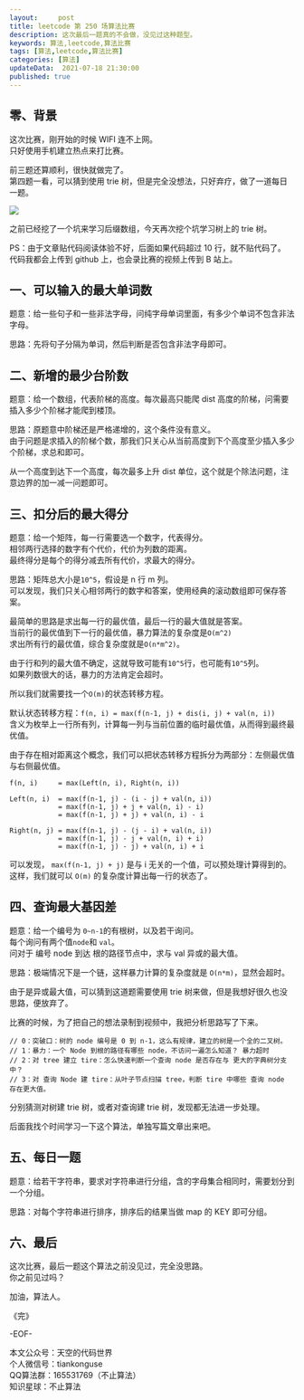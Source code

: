 ```yaml
---   
layout:     post  
title: leetcode 第 250 场算法比赛  
description: 这次最后一题真的不会做，没见过这种题型。   
keywords: 算法,leetcode,算法比赛  
tags: [算法,leetcode,算法比赛]    
categories: [算法]  
updateData:  2021-07-18 21:30:00  
published: true  
---  
```



## 零、背景  


这次比赛，刚开始的时候 WIFI 连不上网。  
只好使用手机建立热点来打比赛。  


前三题还算顺利，很快就做完了。  
第四题一看，可以猜到使用 trie 树，但是完全没想法，只好弃疗，做了一道每日一题。  



![](http://res.tiankonguse.com/images/2021/07/18/001.png)


之前已经挖了一个坑来学习后缀数组，今天再次挖个坑学习树上的 trie 树。  


PS：由于文章贴代码阅读体验不好，后面如果代码超过 10 行，就不贴代码了。  
代码我都会上传到 github 上，也会录比赛的视频上传到 B 站上。  



## 一、可以输入的最大单词数  

题意：给一些句子和一些非法字母，问纯字母单词里面，有多少个单词不包含非法字母。  



思路：先将句子分隔为单词，然后判断是否包含非法字母即可。  



## 二、新增的最少台阶数  


题意：给一个数组，代表阶梯的高度。每次最高只能爬 dist 高度的阶梯，问需要插入多少个阶梯才能爬到楼顶。  


思路：原题意中阶梯还是严格递增的，这个条件没有意义。  
由于问题是求插入的阶梯个数，那我们只关心从当前高度到下个高度至少插入多少个阶梯，求总和即可。  


从一个高度到达下一个高度，每次最多上升 dist 单位，这个就是个除法问题，注意边界的加一减一问题即可。  


## 三、扣分后的最大得分  


题意：给一个矩阵，每一行需要选一个数字，代表得分。  
相邻两行选择的数字有个代价，代价为列数的距离。  
最终得分是每个的得分减去所有代价，求最大的得分。  


思路：矩阵总大小是`10^5`，假设是 n 行 m 列。  
可以发现，我们只关心相邻两行的数字和答案，使用经典的滚动数组即可保存答案。  


最简单的思路是求出每一行的最优值，最后一行的最大值就是答案。  
当前行的最优值到下一行的最优值，暴力算法的复杂度是`O(m^2)`  
求出所有行的最优值，综合复杂度就是`O(n*m^2)`。  


由于行和列的最大值不确定，这就导致可能有`10^5`行，也可能有`10^5`列。  
如果列数很大的话，暴力的方法肯定会超时。  


所以我们就需要找一个`O(m)`的状态转移方程。  


默认状态转移方程：`f(n, i) = max(f(n-1, j) + dis(i, j) + val(n, i))`  
含义为枚举上一行所有列，计算每一列与当前位置的临时最优值，从而得到最终最优值。  


由于存在相对距离这个概念，我们可以把状态转移方程拆分为两部分：左侧最优值与右侧最优值。  


```
f(n, i)     = max(Left(n, i), Right(n, i))

Left(n, i)  = max(f(n-1, j) - (i - j) + val(n, i))
            = max(f(n-1, j) + j + val(n, i) - i)
            = max(f(n-1, j) + j) + val(n, i) - i

Right(n, j) = max(f(n-1, j) - (j - i) + val(n, i))
            = max(f(n-1, j) - j + val(n, i) + i)
            = max(f(n-1, j) - j) + val(n, i) + i
```


可以发现，  `max(f(n-1, j) + j)` 是与 i 无关的一个值，可以预处理计算得到的。  
这样，我们就可以 `O(m)` 的复杂度计算出每一行的状态了。  


## 四、查询最大基因差  


题意：给一个编号为 `0~n-1`的有根树，以及若干询问。  
每个询问有两个值`node`和 `val`。  
问对于 编号 node 到达 根的路径节点中，求与 val 异或的最大值。    


思路：极端情况下是一个链，这样暴力计算的复杂度就是 `O(n*m)`，显然会超时。  


由于是异或最大值，可以猜到这道题需要使用 trie 树来做，但是我想好很久也没思路，便放弃了。  


比赛的时候，为了把自己的想法录制到视频中，我把分析思路写了下来。  


```
// 0：突破口：树的 node 编号是 0 到 n-1，这么有规律，建立的树是一个全的二叉树。
// 1：暴力：一个 Node 到根的路径有哪些 node，不访问一遍怎么知道？ 暴力超时
// 2：对 tree 建立 tire：怎么快速判断一个查询 node 是否存在与 更大的字典树分支中？
// 3：对 查询 Node 建 tire：从叶子节点扫描 tree，判断 tire 中哪些 查询 node 存在更大值。
```


分别猜测对树建 trie 树，或者对查询建 trie 树，发现都无法进一步处理。  


后面我找个时间学习一下这个算法，单独写篇文章出来吧。  


## 五、每日一题  


题意：给若干字符串，要求对字符串进行分组，含的字母集合相同时，需要划分到一个分组。  


思路：对每个字符串进行排序，排序后的结果当做 map 的 KEY 即可分组。  



## 六、最后  


这次比赛，最后一题这个算法之前没见过，完全没思路。  
你之前见过吗？  


加油，算法人。  


《完》  


-EOF-  



本文公众号：天空的代码世界  
个人微信号：tiankonguse  
QQ算法群：165531769（不止算法）  
知识星球：不止算法  

